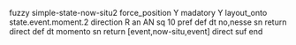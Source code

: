 fuzzy simple-state-now-situ2
   force_position Y
   madatory Y
   layout_onto state.event.moment.2
   direction R
   an AN
   sq 10
   pref 
   def 
    dt no,nesse
    sn 
    return 
    direct 
   def 
    dt momento
    sn 
    return [event,now-situ,event]
    direct 
   suf 
end
